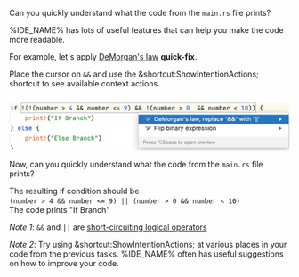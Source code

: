 

Can you quickly understand what the code from the `main.rs` file prints?
 
%IDE_NAME% has lots of useful features that can help you make the code more readable.

For example, let's apply [DeMorgan's law](https://en.wikipedia.org/wiki/De_Morgan%27s_laws) **quick-fix**.

Place the cursor on `&&` and use the &shortcut:ShowIntentionActions; shortcut to see available context actions.

![](image.png)

Now, can you quickly understand what the code from the `main.rs` file prints?

<div class="hint">
  The resulting if condition should be <br>
  <code>(number > 4 && number <= 9) || (number > 0 && number < 10)</code>
</div>


<div class="hint">
  The code prints "If Branch"
</div>


*Note 1*: `&&` and `||` are [short-circuiting logical operators](https://en.wikipedia.org/wiki/Short-circuit_evaluation)

*Note 2*: Try using &shortcut:ShowIntentionActions; at various places in your code from the previous tasks.
%IDE_NAME% often has useful suggestions on how to improve your code.
